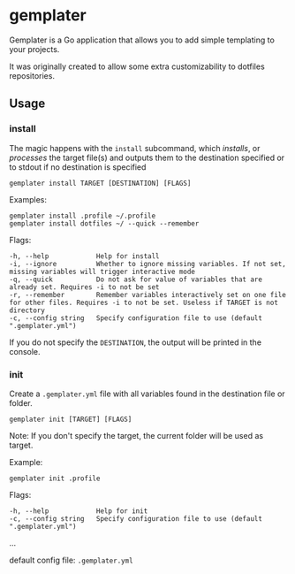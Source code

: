 # gemplater

Gemplater is a Go application that allows you to add simple templating to your projects.

It was originally created to allow some extra customizability to dotfiles repositories.


## Usage

### install

The magic happens with the `install` subcommand, which _installs_, or _processes_ 
the target file(s) and outputs them to the destination specified or to stdout
if no destination is specified

```
gemplater install TARGET [DESTINATION] [FLAGS]
```

Examples:

```
gemplater install .profile ~/.profile
gemplater install dotfiles ~/ --quick --remember
```

Flags:
```
-h, --help            Help for install
-i, --ignore          Whether to ignore missing variables. If not set, missing variables will trigger interactive mode
-q, --quick           Do not ask for value of variables that are already set. Requires -i to not be set
-r, --remember        Remember variables interactively set on one file for other files. Requires -i to not be set. Useless if TARGET is not directory
-c, --config string   Specify configuration file to use (default ".gemplater.yml")
```

If you do not specify the `DESTINATION`, the output will be printed in the console.


### init

Create a `.gemplater.yml` file with all variables found in the destination file or folder.

```
gemplater init [TARGET] [FLAGS]
```

Note: If you don't specify the target, the current folder will be used as target.

Example:

```
gemplater init .profile
```

Flags:

```
-h, --help            Help for init
-c, --config string   Specify configuration file to use (default ".gemplater.yml")
```


...

default config file: `.gemplater.yml`

